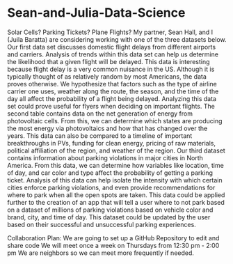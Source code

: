 # Sean-and-Julia-Data-Science
Solar Cells? Parking Tickets? Plane Flights?
My partner, Sean Hall, and I (Juila Baratta) are considering working with one of the three datasets below. Our first data set discusses domestic flight delays from different airports and carriers. Analysis of trends within this data set can help us determine the likelihood that a given flight will be delayed. This data is interesting because flight delay is a very common nuisance in the US. Although it is typically thought of as relatively random by most Americans, the data proves otherwise. We hypothesize that factors such as the type of airline carrier one uses, weather along the route, the season, and the time of the day all affect the probability of a flight being delayed. Analyzing this data set could prove useful for flyers when deciding on important flights.
The second table contains data on the net generation of energy from photovoltaic cells. From this, we can determine which states are producing the most energy via photovoltaics and how that has changed over the years. This data can also be compared to a timeline of important breakthroughs in PVs, funding for clean energy, pricing of raw materials, political affiliation of the region, and weather of the region. 
Our third dataset contains information about parking violations in major cities in North America. From this data, we can determine how variables like location, time of day, and car color and type affect the probability of getting a parking ticket. Analysis of this data can help isolate the intensity with which certain cities enforce parking violations, and even provide recommendations for where to park when all the open spots are taken. This data could be applied further to the creation of an app that will tell a user where to not park based on a dataset of millions of parking violations based on vehicle color and brand, city, and time of day. This dataset could be updated by the user based on their successful and unsuccessful parking experiences. 

Collaboration Plan: 
We are going to set up a GitHub Repository to edit and share code
We will meet once a week on Thursdays from 12:30 pm - 2:00 pm 
We are neighbors so we can meet more frequently if needed. 


